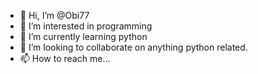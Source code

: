 - 👋 Hi, I’m @Obi77
- 👀 I’m interested in programming 
- 🌱 I’m currently learning python 
- 💞️ I’m looking to collaborate on anything python related.
- 📫 How to reach me...

<!---
Obi77/Obi77 is a ✨ special ✨ repository because its `README.md` (this file) appears on your GitHub profile.
You can click the Preview link to take a look at your changes.
--->

